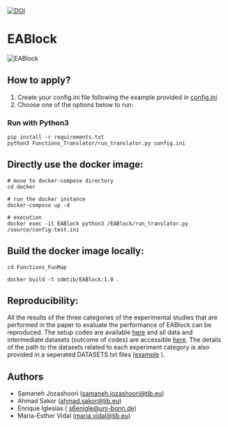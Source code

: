 [![DOI](https://zenodo.org/badge/DOI/10.5281/zenodo.4965732.svg)]()
# EABlock
![EABlock](https://github.com/SDM-TIB/EABlock/eablock_logo.png )


## How to apply?
1. Create your config.ini file following the example provided in [config.ini](https://github.com/SDM-TIB/EABlock/blob/main/Functions_FunMap/config.ini)
2. Choose one of the options below to run:

### Run with Python3
```
pip install -r requirements.txt
python3 Functions_Translator/run_translator.py config.ini
```

## Directly use the docker image:

```
# move to docker-compose directory
cd docker

# run the docker instance
docker-compose up -d

# execution
docker exec -it EABlock python3 /EABlock/run_translator.py /source/config-test.ini

```

## Build the docker image locally:


```
cd Functions_FunMap

docker build -t sdmtib/EABlock:1.0 .

```

## Reproducibility:

All the results of the three categories of the experimental studies that are performed in the paper to evaluate the performance of EABlock can be reproduced. The setup codes are available [here](https://github.com/SDM-TIB/EABlock/tree/main/experiments) and all data and intermediate datasets (outcome of codes) are accessible [here](https://tib.eu/cloud/s/XJiqDDAHqM8Fw5K). The details of the path to the datasets related to each experiment category is also provided in a seperated DATASETS txt files ([example](https://github.com/SDM-TIB/EABlock/blob/main/experiments/precision_recall_experiments/DATASET.txt) ). 

## Authors

- Samaneh Jozashoori (samaneh.jozashoori@tib.eu)
- Ahmad Sakor (ahmad.sakor@tib.eu)
- Enrique Iglesias ( s6enigle@uni-bonn.de)
- Maria-Esther Vidal (maria.vidal@tib.eu)
